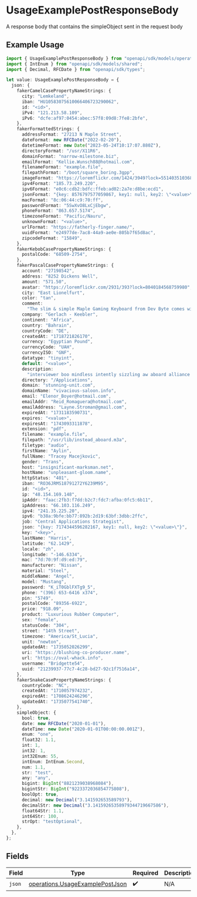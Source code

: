 # UsageExamplePostResponseBody

A response body that contains the simpleObject sent in the request body

## Example Usage

```typescript
import { UsageExamplePostResponseBody } from "openapi/sdk/models/operations";
import { IntEnum } from "openapi/sdk/models/shared";
import { Decimal, RFCDate } from "openapi/sdk/types";

let value: UsageExamplePostResponseBody = {
  json: {
    fakerCamelCasePropertyNameStrings: {
      city: "Lemkeland",
      iban: "HU10583075610066406723290062",
      id: "<id>",
      iPv4: "121.213.58.109",
      iPv6: "dcfe:af97:0454:abec:57f8:09d8:7fe8:2bfe",
    },
    fakerFormattedStrings: {
      addressFormat: "27213 N Maple Street",
      dateFormat: new RFCDate("2022-02-20"),
      datetimeFormat: new Date("2023-05-24T10:17:07.880Z"),
      directoryFormat: "/usr/X11R6",
      domainFormat: "narrow-milestone.biz",
      emailFormat: "Kellie.Wunsch88@hotmail.com",
      filenameFormat: "example.file",
      filepathFormat: "/boot/square_boring.3gpp",
      imageFormat: "https://loremflickr.com/1424/3949?lock=5514035103687820",
      ipv4Format: "185.73.249.220",
      ipv6Format: "e0c6:cdb2:bdfc:ffeb:ad02:2a7e:d8be:ecd1",
      jsonFormat: "{key: 8576797577059867, key1: null, key2: \"<value>\"}",
      macFormat: "8c:06:44:c9:70:ff",
      passwordFormat: "5SwXvO8LxCjEbgw",
      phoneFormat: "863.657.5174",
      timezoneFormat: "Pacific/Nauru",
      unknownFormat: "<value>",
      urlFormat: "https://fatherly-finger.name/",
      uuidFormat: "e24977de-7ac8-44a9-ae0e-805b7f65d8ac",
      zipcodeFormat: "15849",
    },
    fakerKebobCasePropertyNameStrings: {
      postalCode: "68509-2754",
    },
    fakerPascalCasePropertyNameStrings: {
      account: "27198542",
      address: "8252 Dickens Well",
      amount: "571.50",
      avatar: "https://loremflickr.com/2931/393?lock=8040184568759980",
      city: "East Lionelfurt",
      color: "tan",
      comment:
        "The slim & simple Maple Gaming Keyboard from Dev Byte comes with a sleek body and 7- Color RGB LED Back-lighting for smart functionality",
      company: "Gerlach - Keebler",
      continent: "Africa",
      country: "Bahrain",
      countryCode: "DE",
      createdAt: "1718721826170",
      currency: "Egyptian Pound",
      currencyCode: "UAH",
      currencyISO: "GNF",
      datatype: "tinyint",
      default: "<value>",
      description:
        "interviewer boo mindless intently sizzling aw aboard alliance dusk lovingly",
      directory: "/Applications",
      domain: "stunning-unit.com",
      domainName: "vivacious-saloon.info",
      email: "Elenor_Boyer@hotmail.com",
      emailAddr: "Reid_Romaguera@hotmail.com",
      emailAddress: "Layne.Stroman@gmail.com",
      expiredAt: "1731183590731",
      expires: "<value>",
      expiresAt: "1743093311878",
      extension: "pdf",
      filename: "example.file",
      filepath: "/usr/lib/instead_aboard.m3a",
      filetype: "audio",
      firstName: "Aylin",
      fullName: "Tracey Macejkovic",
      gender: "Trans",
      host: "insignificant-marksman.net",
      hostName: "unpleasant-gloom.name",
      httpStatus: "401",
      iban: "RO36JRMS18791272Y6239M95",
      id: "<id>",
      ip: "48.154.169.148",
      ipAddr: "faac:2fb3:f7dd:b2c7:fdc7:afba:0fc5:6b11",
      ipAddress: "66.103.116.249",
      ipv4: "241.35.225.20",
      ipv6: "b38a:9bfe:bb77:892b:2d19:63bf:3dbb:2ffc",
      job: "Central Applications Strategist",
      json: "{key: 7174344596282167, key1: null, key2: \"<value>\"}",
      key: "<key>",
      lastName: "Harris",
      latitude: "62.1429",
      locale: "zh",
      longitude: "-146.6334",
      mac: "7d:70:9f:d9:ed:79",
      manufacturer: "Nissan",
      material: "Steel",
      middleName: "Angel",
      model: "Mustang",
      password: "K_iT0GblFXTg9_5",
      phone: "(396) 653-6416 x374",
      pin: "5749",
      postalCode: "89356-6922",
      price: "918.09",
      product: "Luxurious Rubber Computer",
      sex: "female",
      statusCode: "304",
      street: "14th Street",
      timezone: "America/St_Lucia",
      unit: "newton",
      updatedAt: "1735052026299",
      uri: "https://blushing-co-producer.name",
      url: "https://oval-whack.info",
      username: "Bridgette54",
      uuid: "21239937-77c7-4c28-bd27-92c1f7516a14",
    },
    fakerSnakeCasePropertyNameStrings: {
      countryCode: "NC",
      createdAt: "1710057974232",
      expiredAt: "1708624246296",
      updatedAt: "1735077541740",
    },
    simpleObject: {
      bool: true,
      date: new RFCDate("2020-01-01"),
      dateTime: new Date("2020-01-01T00:00:00.001Z"),
      enum: "one",
      float32: 1.1,
      int: 1,
      int32: 1,
      int32Enum: 55,
      intEnum: IntEnum.Second,
      num: 1.1,
      str: "test",
      any: "any",
      bigint: BigInt("8821239038968084"),
      bigintStr: BigInt("9223372036854775808"),
      boolOpt: true,
      decimal: new Decimal("3.141592653589793"),
      decimalStr: new Decimal("3.14159265358979344719667586"),
      float64Str: 1.1,
      int64Str: 100,
      strOpt: "testOptional",
    },
  },
};
```

## Fields

| Field                                                                                     | Type                                                                                      | Required                                                                                  | Description                                                                               |
| ----------------------------------------------------------------------------------------- | ----------------------------------------------------------------------------------------- | ----------------------------------------------------------------------------------------- | ----------------------------------------------------------------------------------------- |
| `json`                                                                                    | [operations.UsageExamplePostJson](../../../sdk/models/operations/usageexamplepostjson.md) | :heavy_check_mark:                                                                        | N/A                                                                                       |